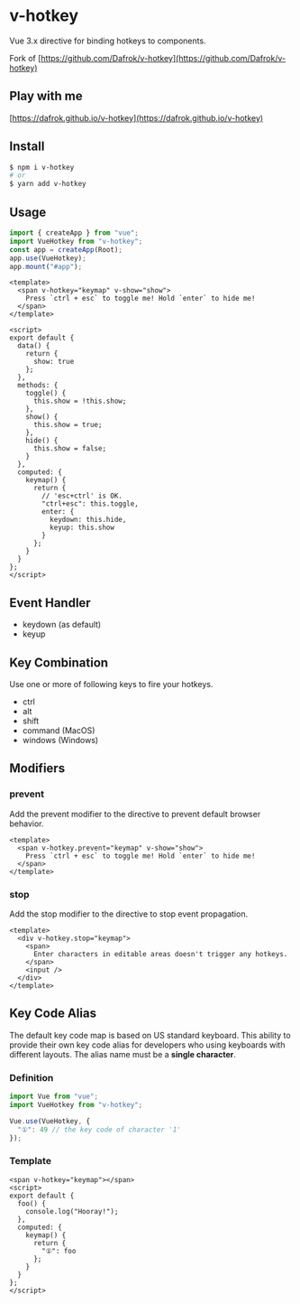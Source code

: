 # v-hotkey

Vue 3.x directive for binding hotkeys to components.

Fork of [https://github.com/Dafrok/v-hotkey](https://github.com/Dafrok/v-hotkey)

## Play with me

[https://dafrok.github.io/v-hotkey](https://dafrok.github.io/v-hotkey)

## Install

```bash
$ npm i v-hotkey
# or
$ yarn add v-hotkey
```

## Usage

```javascript
import { createApp } from "vue";
import VueHotkey from "v-hotkey";
const app = createApp(Root);
app.use(VueHotkey);
app.mount("#app");
```

```vue
<template>
  <span v-hotkey="keymap" v-show="show">
    Press `ctrl + esc` to toggle me! Hold `enter` to hide me!
  </span>
</template>

<script>
export default {
  data() {
    return {
      show: true
    };
  },
  methods: {
    toggle() {
      this.show = !this.show;
    },
    show() {
      this.show = true;
    },
    hide() {
      this.show = false;
    }
  },
  computed: {
    keymap() {
      return {
        // 'esc+ctrl' is OK.
        "ctrl+esc": this.toggle,
        enter: {
          keydown: this.hide,
          keyup: this.show
        }
      };
    }
  }
};
</script>
```

## Event Handler

- keydown (as default)
- keyup

## Key Combination

Use one or more of following keys to fire your hotkeys.

- ctrl
- alt
- shift
- command (MacOS)
- windows (Windows)

## Modifiers

### prevent

Add the prevent modifier to the directive to prevent default browser behavior.

```vue
<template>
  <span v-hotkey.prevent="keymap" v-show="show">
    Press `ctrl + esc` to toggle me! Hold `enter` to hide me!
  </span>
</template>
```

### stop

Add the stop modifier to the directive to stop event propagation.

```vue
<template>
  <div v-hotkey.stop="keymap">
    <span>
      Enter characters in editable areas doesn't trigger any hotkeys.
    </span>
    <input />
  </div>
</template>
```

## Key Code Alias

The default key code map is based on US standard keyboard.
This ability to provide their own key code alias for developers who using keyboards with different layouts. The alias name must be a **single character**.

### Definition

```javascript
import Vue from "vue";
import VueHotkey from "v-hotkey";

Vue.use(VueHotkey, {
  "①": 49 // the key code of character '1'
});
```

### Template

```vue
<span v-hotkey="keymap"></span>
<script>
export default {
  foo() {
    console.log("Hooray!");
  },
  computed: {
    keymap() {
      return {
        "①": foo
      };
    }
  }
};
</script>
```
